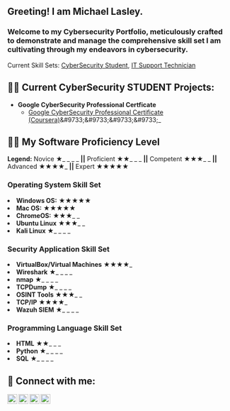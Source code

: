 <h2>Greeting!  I am Michael Lasley.</h2><h3>Welcome to my Cybersecurity Portfolio, meticulously crafted to demonstrate and manage the comprehensive skill set I am cultivating through my endeavors in cybersecurity.</h3>Current Skill Sets: <a href="https://github.com/michaeldlasley">CyberSecurity Student</a>, <a href="https://www.linkedin.com/in/mdlasley/">IT Support Technician</a> </h1>

<h2>👨‍💻 Current CyberSecurity STUDENT Projects:</h2>

- <b>Google CyberSecurity Professional Certficate </b>
  - [Google CyberSecurity Professional Certificate (Coursera)](https://www.coursera.org/professional-certificates/google-cybersecurity?)&#9733;&#9733;&#9733;&#9733;_
<h2>👨‍💻 My Software Proficiency Level</h2>

<!DOCTYPE html>
<html lang="en">
<head>
    <meta charset="UTF-8">
    <meta name="viewport" content="width=device-width, initial-scale=1.0">
</head>
<body>
    <div class="legend">                                           
        <strong>Legend:</strong>   Novice &#9733;_ _ _ _  <b>||</b> Proficient &#9733;&#9733;_ _ _  <b>||</b> Competent &#9733;&#9733;&#9733;_ _  <b>||</b> Advanced &#9733;&#9733;&#9733;&#9733;_  <b>||</b> Expert &#9733;&#9733;&#9733;&#9733;&#9733;
    </div>
        <h3>Operating System Skill Set</h3>
              <li><strong>Windows OS:</strong> <span class="stars">&#9733;&#9733;&#9733;&#9733;&#9733;</span></li>
              <li><strong>Mac OS:</strong> <span class="stars">&#9733;&#9733;&#9733;&#9733;&#9733;</span></li>
              <li><strong>ChromeOS:</strong> <span class="stars">&#9733;&#9733;&#9733;_ _</span></li>
              <li><strong>Ubuntu Linux</strong> <span class="stars">&#9733;&#9733;&#9733;_ _</span></li>
              <li><strong>Kali Linux</strong> <span class="stars">&#9733;_ _ _ _</span></li>
        <h3>Security Application Skill Set</h3>
              <li><strong>VirtualBox/Virtual Machines</strong> <span class="stars">&#9733;&#9733;&#9733;&#9733;_</span></li>
              <li><strong>Wireshark</strong> <span class="stars">&#9733;_ _ _ _</span></li>
              <li><strong>nmap</strong> <span class="stars">&#9733;_ _ _ _</span></li>
              <li><strong>TCPDump</strong> <span class="stars">&#9733;_ _ _ _</span></li>
              <li><strong>OSINT Tools</strong> <span class="stars">&#9733;&#9733;&#9733;_ _</span></li>
              <li><strong>TCP/IP</strong> <span class="stars">&#9733;&#9733;&#9733;&#9733;_</span></li>
              <li><strong>Wazuh SIEM</strong> <span class="stars">&#9733;_ _ _ _</span></li>
        <h3>Programming Language Skill Set</h3>
              <li><strong>HTML</strong> <span class="stars">&#9733;&#9733;_ _ _</span></li>
              <li><strong>Python</strong> <span class="stars">&#9733;_ _ _ _</span></li>
              <li><strong>SQL</strong> <span class="stars">&#9733;_ _ _ _</span></li>

            
</body>
</html>

<h2> 🤳 Connect with me:</h2>

[<img align="left" alt="michaeldlasley | YouTube" width="22px" src="https://cdn.jsdelivr.net/npm/simple-icons@v3/icons/youtube.svg" />][youtube]
[<img align="left" alt="michaeldlasley | Twitter" width="22px" src="https://cdn.jsdelivr.net/npm/simple-icons@v3/icons/twitter.svg" />][twitter]
[<img align="left" alt="mdlasley | LinkedIn" width="22px" src="https://cdn.jsdelivr.net/npm/simple-icons@v3/icons/linkedin.svg" />][linkedin]
[<img align="left" alt="michaeldlasley | Instagram" width="22px" src="https://cdn.jsdelivr.net/npm/simple-icons@v3/icons/instagram.svg" />][instagram]

[twitter]: https://twitter.com/michaeldlasley
[youtube]: https://www.youtube.com/c/michaeldlasley
[instagram]: https://www.instagram.com/michaeldlasley/
[linkedin]: https://linkedin.com/in/mdlasley

<!--
**michaeldlasley/michaeldlasley** is a ✨ _special_ ✨ repository because its `README.md` (this file) appears on your GitHub profile.

Here are some ideas to get you started:

- 🔭 I’m currently working on ...
- 🌱 I’m currently learning ...
- 👯 I’m looking to collaborate on ...
- 🤔 I’m looking for help with ...
- 💬 Ask me about ...
- 📫 How to reach me: ...
- 😄 Pronouns: ...
- ⚡ Fun fact: ...
-->
